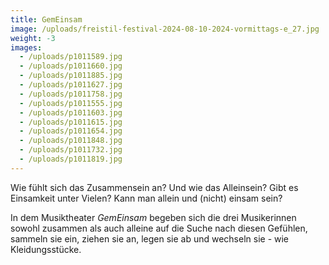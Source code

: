 ```yaml
---
title: GemEinsam
image: /uploads/freistil-festival-2024-08-10-2024-vormittags-e_27.jpg
weight: -3
images:
  - /uploads/p1011589.jpg
  - /uploads/p1011660.jpg
  - /uploads/p1011885.jpg
  - /uploads/p1011627.jpg
  - /uploads/p1011758.jpg
  - /uploads/p1011555.jpg
  - /uploads/p1011603.jpg
  - /uploads/p1011615.jpg
  - /uploads/p1011654.jpg
  - /uploads/p1011848.jpg
  - /uploads/p1011732.jpg
  - /uploads/p1011819.jpg
---
```

Wie fühlt sich das Zusammensein an? Und wie das Alleinsein? Gibt es Einsamkeit unter Vielen? Kann man allein und (nicht) einsam sein?

In dem Musiktheater _GemEinsam_ begeben sich die drei Musikerinnen sowohl zusammen als auch alleine auf die Suche nach diesen Gefühlen, sammeln sie ein, ziehen sie an, legen sie ab und wechseln sie - wie Kleidungsstücke.
